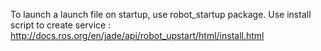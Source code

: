 To launch a launch file on startup, use robot_startup package. Use install script to create service : http://docs.ros.org/en/jade/api/robot_upstart/html/install.html